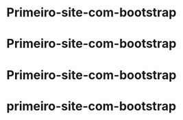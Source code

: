 # Primeiro-site-com-bootstrap
# Primeiro-site-com-bootstrap
# Primeiro-site-com-bootstrap
# primeiro-site-com-bootstrap
